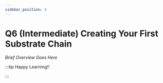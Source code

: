 ```yaml
---
sidebar_position: 4
---
```


# Q6 (Intermediate) Creating Your First Substrate Chain

_Brief Overview Goes Here_

:::tip Happy Learning!!

<QuestButton text="Go To Quest" link="https://app.stackup.dev/quest_page/q6-intermediate-creating-your-first-substrate-chain" />

:::
